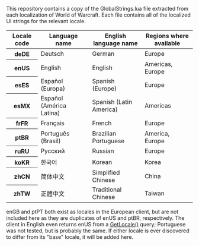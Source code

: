 This repository contains a copy of the GlobalStrings.lua file extracted from each localization of World of Warcraft. Each file contains all of the localized UI strings for the relevant locale.

<table>
	<thead>
		<tr><th scope="col">Locale code</th><th scope="col">Language name</th><th scope="col">English language name</th><th scope="col">Regions where available</th></tr>
	</thead>
	<tbody>
		<tr><th scope="row">deDE</th><td>Deutsch</td><td>German</td><td>Europe</td></tr>
		<tr><th scope="row">enUS</th><td>English</td><td>English</td><td>Americas, Europe</td></tr>
		<tr><th scope="row">esES</th><td>Español (Europa)</td><td>Spanish (Europe)</td><td>Europe</td></tr>
		<tr><th scope="row">esMX</th><td>Español (América Latina)</td><td>Spanish (Latin America)</td><td>Americas</td></tr>
		<tr><th scope="row">frFR</th><td>Français</td><td>French</td><td>Europe</td></tr>
		<tr><th scope="row">ptBR</th><td>Português (Brasil)</td><td>Brazilian Portuguese</td><td>America, Europe</td></tr>
		<tr><th scope="row">ruRU</th><td>Русский</td><td>Russian</td><td>Europe</td></tr>
		<tr><th scope="row">koKR</th><td>한국어</td><td>Korean</td><td>Korea</td></tr>
		<tr><th scope="row">zhCN</th><td>简体中文</td><td>Simplified Chinese</td><td>China</td></tr>
		<tr><th scope="row">zhTW</th><td>正體中文</td><td>Traditional Chinese</td><td>Taiwan</td></tr>
	</tbody>
</table>

enGB and ptPT both exist as locales in the European client, but are not included here as they are duplicates of enUS and ptBR, respectively. The client in English even returns enUS from a [GetLocale()](http://www.wowpedia.org/API_GetLocale) query; Portuguese was not tested, but is probably the same. If either locale is ever discovered to differ from its "base" locale, it will be added here.